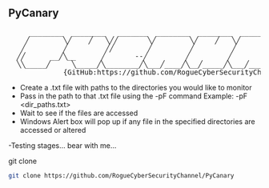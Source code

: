 PyCanary 
----------------------------
<pre>
     ________  ________   _______  ________  ________  ________  ________  ________
    ╱        ╲╱    ╱   ╲╱╱       ╲╱        ╲╱    ╱   ╲╱        ╲╱        ╲╱    ╱   ╲
   ╱         ╱         ╱╱        ╱         ╱         ╱         ╱         ╱         ╱
  ╱╱      __╱╲__      ╱       --╱         ╱         ╱         ╱        _╱╲__      ╱
  ╲╲_____╱     ╲_____╱╲________╱╲___╱____╱╲__╱_____╱╲___╱____╱╲____╱___╱   ╲_____╱
             {GitHub:https://github.com/RogueCyberSecurityChannel} </pre>


- Create a .txt file with paths to the directories you would like to monitor
- Pass in the path to that .txt file using the -pF command Example: -pF <dir_paths.txt> 
- Wait to see if the files are accessed
- Windows Alert box will pop up if any file in the specified directories are accessed or altered

-Testing stages... bear with me...

git clone
```sh
git clone https://github.com/RogueCyberSecurityChannel/PyCanary
```
